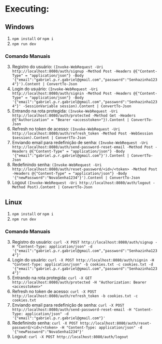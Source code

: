 # Executing:

## Windows
1. `npm install` or `npm i`
2. `npm run dev`

### Comando Manuais
3. Registro do usuário: `(Invoke-WebRequest -Uri http://localhost:8080/auth/signup -Method Post -Headers @{"Content-Type" = "application/json"} -Body '{"email":"gabriel.p.r.gabriel@gmail.com","password":"Senhazinha1234"}').Content | ConvertTo-Json`
4. Login do usuário: `(Invoke-WebRequest -Uri http://localhost:8080/auth/signin -Method Post -Headers @{"Content-Type" = "application/json"} -Body '{"email":"gabriel.p.r.gabriel@gmail.com","password":"Senhazinha1234"}' -SessionVariable session).Content | ConvertTo-Json`
5. Entrando na rota protegida: `(Invoke-WebRequest -Uri http://localhost:8080/auth/protected -Method Get -Headers @{"Authorization" = "Bearer <accesstoken>"}).Content | ConvertTo-Json`
6. Refresh no token de acesso: `(Invoke-WebRequest -Uri http://localhost:8080/auth/refresh_token -Method Post -WebSession $session).Content | ConvertTo-Json`
7. Enviando email para redefinição de senha: `(Invoke-WebRequest -Uri http://localhost:8080/auth/send-password-reset-email -Method Post -Headers @{"Content-Type" = "application/json"} -Body '{"email":"gabriel.p.r.gabriel@gmail.com"}').Content | ConvertTo-Json`
8. Redefinindo senha: `(Invoke-WebRequest -Uri http://localhost:8080/auth/reset-password/<id>/<token> -Method Post -Headers @{"Content-Type" = "application/json"} -Body '{"newPassword":"NovaSenha1234"}').Content | ConvertTo-Json`
9. Logout `(Invoke-WebRequest -Uri http://localhost:8080/auth/logout -Method Post).Content | ConvertTo-Json`

## Linux
1. `npm install` or `npm i`
2. `npm run dev`

### Comando Manuais
3. Registro do usuário: `curl -X POST http://localhost:8080/auth/signup -H "Content-Type: application/json" -d '{"email":"gabriel.p.r.gabriel@gmail.com","password":"Senhazinha1234"}'`
4. Login do usuário: `curl -X POST http://localhost:8080/auth/signin -H "Content-Type: application/json" -b cookies.txt -c cookies.txt -d '{"email":"gabriel.p.r.gabriel@gmail.com","password":"Senhazinha1234"}'`
5. Entrando na rota protegida: `curl -X GET http://localhost:8080/auth/protected -H "Authorization: Bearer <accesstoken>"`
6. Refresh no token de acesso: `curl -X POST http://localhost:8080/auth/refresh_token -b cookies.txt -c cookies.txt`
7. Enviando email para redefinição de senha: `curl -X POST http://localhost:8080/auth/send-password-reset-email -H "Content-Type: application/json" -d '{"email":"gabriel.p.r.gabriel@gmail.com"}'`
8. Redefinindo senha: `curl -X POST http://localhost:8080/auth/reset-password/<id>/<token> -H "Content-Type: application/json" -d '{"newPassword":"NovaSenha1234"}'`
9. Logout: `curl -X POST http://localhost:8080/auth/logout`

